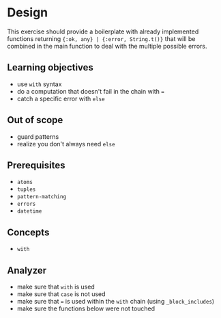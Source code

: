 # Design

This exercise should provide a boilerplate with already implemented functions returning `{:ok, any} | {:error, String.t()}` that will be combined in the main function to deal with the multiple possible errors.

## Learning objectives

- use `with` syntax
- do a computation that doesn't fail in the chain with `=`
- catch a specific error with `else`

## Out of scope

- guard patterns
- realize you don't always need `else`

## Prerequisites

- `atoms`
- `tuples`
- `pattern-matching`
- `errors`
- `datetime`

## Concepts

- `with`

## Analyzer

- make sure that `with` is used
- make sure that `case` is not used
- make sure that `=` is used within the `with` chain (using `_block_includes`)
- make sure the functions below were not touched
